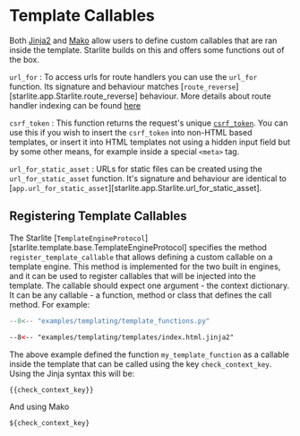# Template Callables

Both [Jinja2](https://jinja.palletsprojects.com/en/3.0.x/) and [Mako](https://www.makotemplates.org/) allow users to define custom
callables that are ran inside the template. Starlite builds on this and offers some functions out of the box.

`url_for`
:   To access urls for route handlers you can use the `url_for` function. Its signature and behaviour
    matches [`route_reverse`][starlite.app.Starlite.route_reverse] behaviour. More details about route handler indexing
    can be found [here](../2-route-handlers/4-route-handler-indexing.md)

`csrf_token`
:   This function returns the request's unique [`csrf_token`](../7-middleware/3-builtin-middlewares/3-csrf-middleware.md). You can use this
    if you wish to insert the `csrf_token` into non-HTML based templates, or insert it into HTML templates not using a hidden input field but
    by some other means, for example inside a special `<meta>` tag.

`url_for_static_asset`
:   URLs for static files can be created using the `url_for_static_asset` function. It's signature and behaviour are identical to
    [`app.url_for_static_asset`][starlite.app.Starlite.url_for_static_asset].

## Registering Template Callables

The Starlite [`TemplateEngineProtocol`][starlite.template.base.TemplateEngineProtocol] specifies the method
`register_template_callable` that allows defining a custom callable on a template engine. This method is implemented
for the two built in engines, and it can be used to register callables that will be injected into the template. The callable
should expect one argument - the context dictionary. It can be any callable - a function, method or class that defines
the call method. For example:

```py title="template_functions.py"
--8<-- "examples/templating/template_functions.py"
```

```html title="templates/index.html.jinja2"
--8<-- "examples/templating/templates/index.html.jinja2"
```


The above example defined the function `my_template_function` as a callable inside the template that can be called using
the key `check_context_key`. Using the Jinja syntax this will be:

```text
{{check_context_key}}
```

And using Mako

```text
${check_context_key}
```
